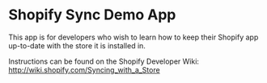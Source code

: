 Shopify Sync Demo App
=====================

This app is for developers who wish to learn how to keep their Shopify app up-to-date with the store it is installed in.

Instructions can be found on the Shopify Developer Wiki: http://wiki.shopify.com/Syncing_with_a_Store